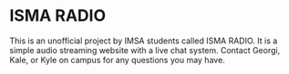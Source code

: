 # <h1> ISMA RADIO </h1>
<p> This is an unofficial project by IMSA students called ISMA RADIO. It is a simple audio streaming website with a live chat system. Contact Georgi, Kale, or Kyle on campus for any questions you may have.</p>
